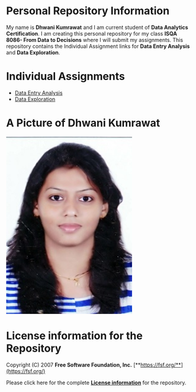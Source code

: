 # Personal Repository Information
My name is **Dhwani Kumrawat** and I am current student of **Data Analytics Certification**. I am creating this personal repository for my class **ISQA 8086- From Data to Decisions** where I will submit my assignments. This repository contains the Individual Assignment links for **Data Entry Analysis** and **Data Exploration**.

# Individual Assignments
* [Data Entry Analysis](https://github.com/dhwani1403/Master/blob/master/DataEntryAnalysis.md) 
* [Data Exploration](https://github.com/dhwani1403/Master/blob/master/LLNF_Data/DataExploration.md)


# A Picture of Dhwani Kumrawat

<img src="https://github.com/dhwani1403/Master/blob/master/IMG-20190909-WA0000.jpg" width="340" height="480">

# License information for the Repository
Copyright (C) 2007 **Free Software Foundation, Inc.** [**https://fsf.org/**](https://fsf.org/)

Please click here for the complete [**License information**](https://github.com/dhwani1403/Master/blob/master/LICENSE) for the repository.
